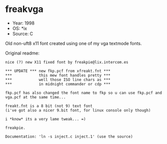 # freakvga

* Year: 1998
* OS: *ix
* Source: C

Old non-uft8 x11 font created using one of my vga textmode fonts.

Original readme:

```plaintext
nice (?) new X11 fixed font by freakpie@lix.intercom.es

*** UPDATE *** new fkp.pcf from xfreakt.fnt ***
***            this mew font handles pretty ***
***            well those ISO line chars as ***
***            in midnight commander or cdp ***

fkp.pcf has also changed the font name to fkp so u can use fkp.pcf and
vga.pcf at the same time...

freakt.fnt is a 8 bit (not 9) text font
(i've got also a nicer 9.bit font, for linux console only though)

i *know* its a very lame tweak... =)

freakpie.

Documentation: 'ln -s inject.c inject.1' (use the source)
```

